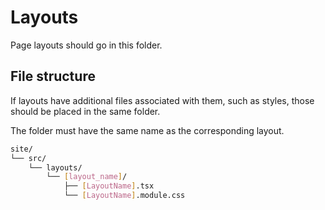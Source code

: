 # Layouts

Page layouts should go in this folder.

## File structure

If layouts have additional files associated with them, such as styles, those should be placed in the same folder.

The folder must have the same name as the corresponding layout.

```bash
site/
└── src/
    └── layouts/
        └── [layout_name]/
            ├── [LayoutName].tsx
            └── [LayoutName].module.css
```
